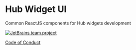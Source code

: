 # Hub Widget UI
Common ReactJS components for Hub widgets development

[![JetBrains team project](http://jb.gg/badges/team.svg)](https://confluence.jetbrains.com/display/ALL/JetBrains+on+GitHub)

[Code of Conduct](https://github.com/JetBrains?#code-of-conduct)

